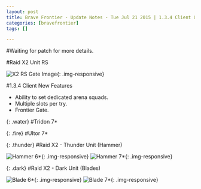 ```yaml
---
layout: post
title: Brave Frontier - Update Notes - Tue Jul 21 2015 | 1.3.4 Client Update | Ultor/Tridon 7* | Raid X2 Units
categories: [bravefrontier]
tags: []

---
```


#Waiting for patch for more details.

#Raid X2 Unit RS

![X2 RS Gate Image](//i.imgur.com/uA1HX8O.png){: .img-responsive}

#1.3.4 Client New Features

* Ability to set dedicated arena squads.
* Multiple slots per try.
* Frontier Gate.

{: .water}
#Tridon 7*

{: .fire}
#Ultor 7*

{: .thunder}
#Raid X2 - Thunder Unit (Hammer)

![Hammer 6*](//i.imgur.com/8i1YuQV.png){: .img-responsive}
![Hammer 7*](//i.imgur.com/wfYDwi9.png){: .img-responsive}

{: .dark}
#Raid X2 - Dark Unit (Blades)

![Blade 6*](//i.imgur.com/tQKnGAN.png){: .img-responsive}
![Blade 7*](//i.imgur.com/p9sZdP7.png){: .img-responsive}